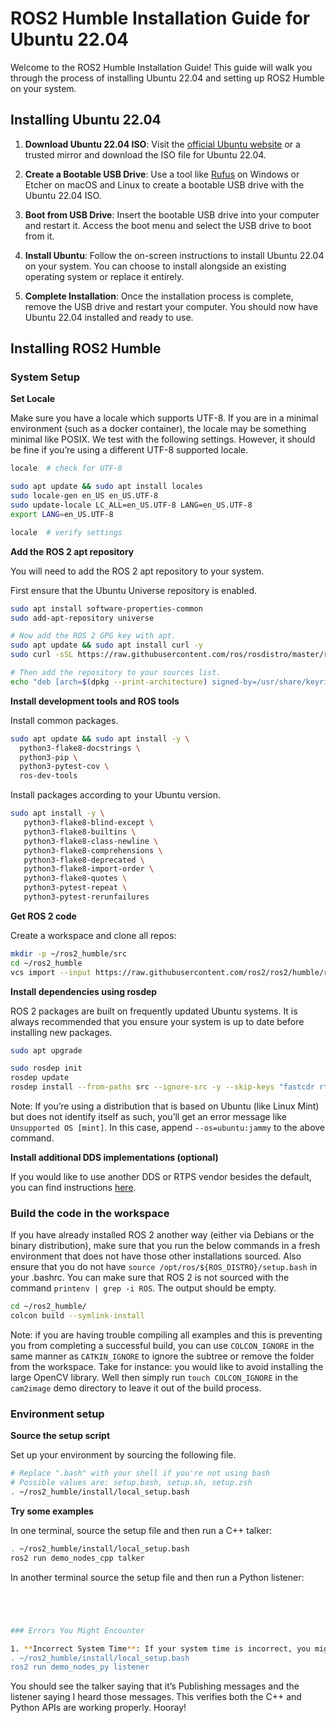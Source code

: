 # ROS2 Humble Installation Guide for Ubuntu 22.04

Welcome to the ROS2 Humble Installation Guide! This guide will walk you through the process of installing Ubuntu 22.04 and setting up ROS2 Humble on your system.

## Installing Ubuntu 22.04

1. **Download Ubuntu 22.04 ISO**: Visit the [official Ubuntu website](https://releases.ubuntu.com/jammy/ubuntu-22.04.3-desktop-amd64.iso) or a trusted mirror and download the ISO file for Ubuntu 22.04.

2. **Create a Bootable USB Drive**: Use a tool like [Rufus](https://rufus.ie/en/) on Windows or Etcher on macOS and Linux to create a bootable USB drive with the Ubuntu 22.04 ISO.

3. **Boot from USB Drive**: Insert the bootable USB drive into your computer and restart it. Access the boot menu and select the USB drive to boot from it.

4. **Install Ubuntu**: Follow the on-screen instructions to install Ubuntu 22.04 on your system. You can choose to install alongside an existing operating system or replace it entirely.

5. **Complete Installation**: Once the installation process is complete, remove the USB drive and restart your computer. You should now have Ubuntu 22.04 installed and ready to use.

## Installing ROS2 Humble

### System Setup

**Set Locale**

Make sure you have a locale which supports UTF-8. If you are in a minimal environment (such as a docker container), the locale may be something minimal like POSIX. We test with the following settings. However, it should be fine if you’re using a different UTF-8 supported locale.

```bash
locale  # check for UTF-8

sudo apt update && sudo apt install locales
sudo locale-gen en_US en_US.UTF-8
sudo update-locale LC_ALL=en_US.UTF-8 LANG=en_US.UTF-8
export LANG=en_US.UTF-8

locale  # verify settings
```

**Add the ROS 2 apt repository**

You will need to add the ROS 2 apt repository to your system.

First ensure that the Ubuntu Universe repository is enabled.

```bash
sudo apt install software-properties-common
sudo add-apt-repository universe

# Now add the ROS 2 GPG key with apt.
sudo apt update && sudo apt install curl -y
sudo curl -sSL https://raw.githubusercontent.com/ros/rosdistro/master/ros.key -o /usr/share/keyrings/ros-archive-keyring.gpg

# Then add the repository to your sources list.
echo "deb [arch=$(dpkg --print-architecture) signed-by=/usr/share/keyrings/ros-archive-keyring.gpg] http://packages.ros.org/ros2/ubuntu $(. /etc/os-release && echo $UBUNTU_CODENAME) main" | sudo tee /etc/apt/sources.list.d/ros2.list > /dev/null
```

**Install development tools and ROS tools**

Install common packages.

```bash
sudo apt update && sudo apt install -y \
  python3-flake8-docstrings \
  python3-pip \
  python3-pytest-cov \
  ros-dev-tools
```

Install packages according to your Ubuntu version.

```bash
sudo apt install -y \
   python3-flake8-blind-except \
   python3-flake8-builtins \
   python3-flake8-class-newline \
   python3-flake8-comprehensions \
   python3-flake8-deprecated \
   python3-flake8-import-order \
   python3-flake8-quotes \
   python3-pytest-repeat \
   python3-pytest-rerunfailures
```

**Get ROS 2 code**

Create a workspace and clone all repos:

```bash
mkdir -p ~/ros2_humble/src
cd ~/ros2_humble
vcs import --input https://raw.githubusercontent.com/ros2/ros2/humble/ros2.repos src
```

**Install dependencies using rosdep**

ROS 2 packages are built on frequently updated Ubuntu systems. It is always recommended that you ensure your system is up to date before installing new packages.

```bash
sudo apt upgrade

sudo rosdep init
rosdep update
rosdep install --from-paths src --ignore-src -y --skip-keys "fastcdr rti-connext-dds-6.0.1 urdfdom_headers"
```

Note: If you’re using a distribution that is based on Ubuntu (like Linux Mint) but does not identify itself as such, you’ll get an error message like `Unsupported OS [mint]`. In this case, append `--os=ubuntu:jammy` to the above command.

**Install additional DDS implementations (optional)**

If you would like to use another DDS or RTPS vendor besides the default, you can find instructions [here](https://index.ros.org/doc/ros2/Installation/DDS-Implementations/).

### Build the code in the workspace

If you have already installed ROS 2 another way (either via Debians or the binary distribution), make sure that you run the below commands in a fresh environment that does not have those other installations sourced. Also ensure that you do not have `source /opt/ros/${ROS_DISTRO}/setup.bash` in your .bashrc. You can make sure that ROS 2 is not sourced with the command `printenv | grep -i ROS`. The output should be empty.

```bash
cd ~/ros2_humble/
colcon build --symlink-install
```

Note: if you are having trouble compiling all examples and this is preventing you from completing a successful build, you can use `COLCON_IGNORE` in the same manner as `CATKIN_IGNORE` to ignore the subtree or remove the folder from the workspace. Take for instance: you would like to avoid installing the large OpenCV library. Well then simply run `touch COLCON_IGNORE` in the `cam2image` demo directory to leave it out of the build process.

### Environment setup

**Source the setup script**

Set up your environment by sourcing the following file.

```bash
# Replace ".bash" with your shell if you're not using bash
# Possible values are: setup.bash, setup.sh, setup.zsh
. ~/ros2_humble/install/local_setup.bash
```

**Try some examples**

In one terminal, source the setup file and then run a C++ talker:

```bash
. ~/ros2_humble/install/local_setup.bash
ros2 run demo_nodes_cpp talker
```

In another terminal source the setup file and then run a Python listener:

```bash




### Errors You Might Encounter

1. **Incorrect System Time**: If your system time is incorrect, you might encounter issues while installing packages. It's essential to ensure that your system time is accurately set to avoid potential errors during package installation. You can update your system time using utilities provided by your operating system or by synchronizing with an NTP (Network Time Protocol) server.
. ~/ros2_humble/install/local_setup.bash
ros2 run demo_nodes_py listener
```

You should see the talker saying that it’s Publishing messages and the listener saying I heard those messages. This verifies both the C++ and Python APIs are working properly. Hooray!
